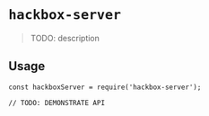 # `hackbox-server`

> TODO: description

## Usage

```
const hackboxServer = require('hackbox-server');

// TODO: DEMONSTRATE API
```
